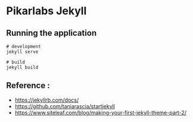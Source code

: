 # Pikarlabs Jekyll

## Running the application

```
# development
jekyll serve

# build
jekyll build
```

## Reference : 
- https://jekyllrb.com/docs/
- https://github.com/taniarascia/startjekyll
- https://www.siteleaf.com/blog/making-your-first-jekyll-theme-part-2/ 